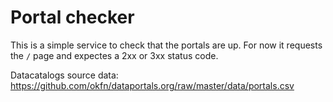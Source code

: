 # Portal checker

This is a simple service to check that the portals are up. For now it requests the `/` page and expectes a 2xx or 3xx status code.

Datacatalogs source data: https://github.com/okfn/dataportals.org/raw/master/data/portals.csv
